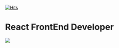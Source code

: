<!-- ![trophy](https://github-profile-trophy.vercel.app/?username=byunghyun) -->
<!-- ![byunghyun's github stats](https://github-readme-stats.vercel.app/api?username=byunghyun&show_icons=true) -->
<!-- [![byunghyun's github stats](https://github-readme-stats.vercel.app/api/top-langs/?username=byunghyun&show_icons=true&hide_border=true&title_color=004386&icon_color=004386&layout=compact)](https://github.com/byunghyun)
 -->
 
 [![Hits](https://hits.seeyoufarm.com/api/count/incr/badge.svg?url=https%3A%2F%2Fgithub.com%2Fbyunghyun)](https://hits.seeyoufarm.com)
# React FrontEnd Developer

<img src="https://img.shields.io/badge/이름-색상코드?style=flat-square&logo=로고명&logoColor=로고색"/>
